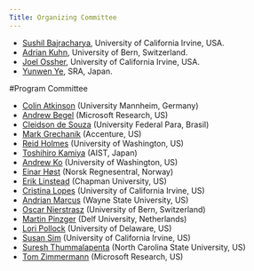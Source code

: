 ```yaml
---
Title: Organizing Committee
---
```



- [Sushil Bajracharya](http://www.ics.uci.edu/~sbajrach), University of California Irvine, USA.
-  [Adrian Kuhn](%base_url%/wiki/alumni/adriankuhn), University of Bern, Switzerland.
-  [Joel Ossher](http://www.ics.uci.edu/~jossher/), University of California Irvine, USA.
- [Yunwen Ye](http://www.sra.co.jp/people/ye), SRA, Japan. 

#Program Committee


-  [Colin Atkinson](http://swt.informatik.uni-mannheim.de/group/colin_atkinson/index.html) (University Mannheim, Germany)
-  [Andrew Begel](http://research.microsoft.com/~abegel/) (Microsoft Research, US)
-  [Cleidson de Souza](http://www.ufpa.br/cdesouza) (University Federal Para, Brasil)
-  [Mark Grechanik](http://www.cs.uic.edu/~drmark/) (Accenture, US)
-  [Reid Holmes](http://pages.cpsc.ucalgary.ca/~rtholmes/) (University of Washington, US)
-  [Toshihiro Kamiya](http://sel.ist.osaka-u.ac.jp/~kamiya/) (AIST, Japan)
-  [Andrew Ko](http://faculty.washington.edu/ajko/) (University of Washington, US)
-  [Einar Høst](http://www.nr.no/~einarwh/) (Norsk Regnesentral, Norway) 
-  [Erik Linstead](http://www1.chapman.edu/~linstead/) (Chapman University, US)
-  [Cristina Lopes](http://www.ics.uci.edu/~lopes/) (University of California Irvine, US)
-  [Andrian Marcus](http://www.cs.wayne.edu/~amarcus/) (Wayne State University, US)
-  [Oscar Nierstrasz](%base_url%/staff/oscar) (University of Bern, Switzerland)
-  [Martin Pinzger](http://swerl.tudelft.nl/bin/view/MartinPinzger/WebHome) (Delf University, Netherlands)
-  [Lori Pollock](http://www.cis.udel.edu/~pollock/) (University of Delaware, US)
-  [Susan Sim](http://www.ics.uci.edu/~ses/) (University of California Irvine, US)
-  [Suresh Thummalapenta](http://www4.ncsu.edu/~sthumma/) (North Carolina State University, US)
-  [Tom Zimmermann](http://thomas-zimmermann.com) (Microsoft Research, US)
